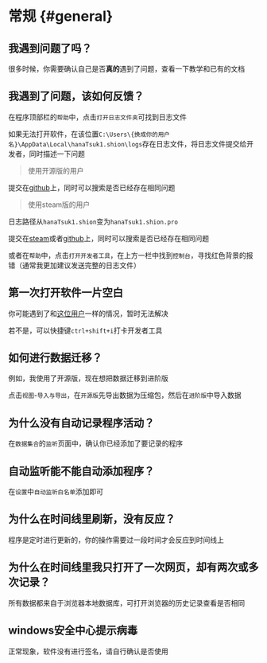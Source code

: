 # 常规 {#general}

## 我遇到问题了吗？

很多时候，你需要确认自己是否**真的**遇到了问题，查看一下教学和已有的文档



## 我遇到了问题，该如何反馈？

在程序顶部栏的`帮助`中，点击`打开日志文件夹`可找到日志文件

如果无法打开软件，在该位置`C:\Users\{换成你的用户名}\AppData\Local\hanaTsuk1.shion\logs`存在日志文件，将日志文件提交给开发者，同时描述一下问题

> 使用开源版的用户

提交在[github](https://github.com/shion-app/shion/issues)上，同时可以搜索是否已经存在相同问题

> 使用steam版的用户

日志路径从`hanaTsuk1.shion`变为`hanaTsuk1.shion.pro`

提交在[steam](https://steamcommunity.com/app/3026040/discussions/)或者[github](https://github.com/shion-app/shion/issues)上，同时可以搜索是否已经存在相同问题


或者在`帮助`中，点击`打开开发者工具`，在上方一栏中找到`控制台`，寻找红色背景的报错（通常我更加建议发送完整的日志文件）

## 第一次打开软件一片空白

你可能遇到了和[这位用户](https://github.com/shion-app/shion/issues/36)一样的情况，暂时无法解决

若不是，可以快捷键`ctrl+shift+i`打卡开发者工具


## 如何进行数据迁移？

例如，我使用了开源版，现在想把数据迁移到进阶版

点击`视图`-`导入与导出`，在`开源版`先导出数据为压缩包，然后在`进阶版`中导入数据



## 为什么没有自动记录程序活动？

在`数据集合`的`监听`页面中，确认你已经添加了要记录的程序



## 自动监听能不能自动添加程序？

在`设置`中`自动监听白名单`添加即可



## 为什么在时间线里刷新，没有反应？

程序是定时进行更新的，你的操作需要过一段时间才会反应到时间线上



## 为什么在时间线里我只打开了一次网页，却有两次或多次记录？

所有数据都来自于浏览器本地数据库，可打开浏览器的历史记录查看是否相同



## windows安全中心提示病毒

正常现象，软件没有进行签名，请自行确认是否使用




